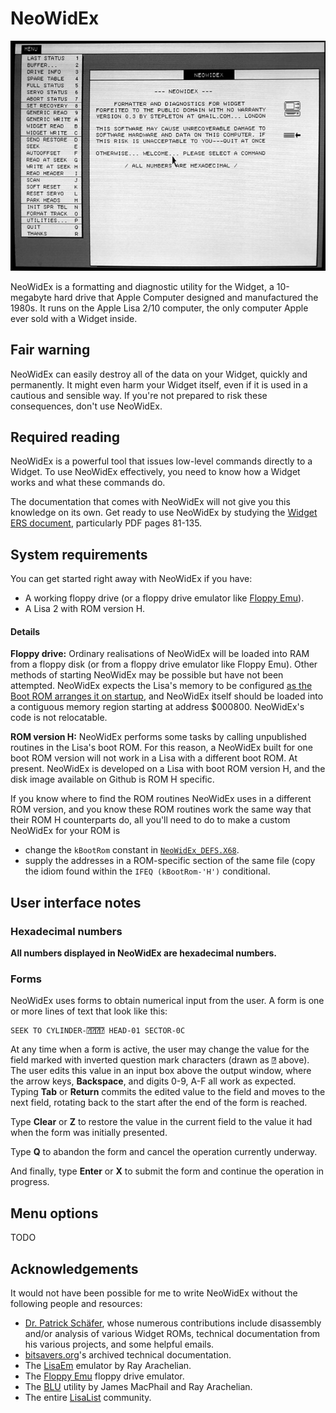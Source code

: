 # NeoWidEx

![NeoWidEx screenshot](images/NeoWidEx.jpg "NeoWidEx initial display")

NeoWidEx is a formatting and diagnostic utility for the Widget, a 10-megabyte
hard drive that Apple Computer designed and manufactured the 1980s. It runs on
the Apple Lisa 2/10 computer, the only computer Apple ever sold with a Widget
inside.

## Fair warning

NeoWidEx can easily destroy all of the data on your Widget, quickly and
permanently. It might even harm your Widget itself, even if it is used in a
cautious and sensible way. If you're not prepared to risk these consequences,
don't use NeoWidEx.

## Required reading

NeoWidEx is a powerful tool that issues low-level commands directly to a
Widget. To use NeoWidEx effectively, you need to know how a Widget works and
what these commands do.

The documentation that comes with NeoWidEx will not give you this knowledge on
its own. Get ready to use NeoWidEx by studying the [Widget ERS document](
http://bitsavers.trailing-edge.com/pdf/apple/disk/widget/Widget_ERS.pdf),
particularly PDF pages 81-135.

## System requirements

You can get started right away with NeoWidEx if you have:

- A working floppy drive (or a floppy drive emulator like [Floppy Emu](
  http://www.bigmessowires.com/floppy-emu/)).
- A Lisa 2 with ROM version H.

#### Details

**Floppy drive:** Ordinary realisations of NeoWidEx will be loaded into RAM
from a floppy disk (or from a floppy drive emulator like Floppy Emu). Other
methods of starting NeoWidEx may be possible but have not been attempted.
NeoWidEx expects the Lisa's memory to be configured [as the Boot ROM arranges
it on startup](https://github.com/stpltn/bootloader#operational-description),
and NeoWidEx itself should be loaded into a contiguous memory region starting
at address $000800. NeoWidEx's code is not relocatable.

**ROM version H:** NeoWidEx performs some tasks by calling unpublished routines
in the Lisa's boot ROM. For this reason, a NeoWidEx built for one boot ROM
version will not work in a Lisa with a different boot ROM. At present. NeoWidEx
is developed on a Lisa with boot ROM version H, and the disk image available on
Github is ROM H specific.

If you know where to find the ROM routines NeoWidEx uses in a different ROM
version, and you know these ROM routines work the same way that their ROM H
counterparts do, all you'll need to do to make a custom NeoWidEx for your
ROM is

- change the `kBootRom` constant in [`NeoWidEx_DEFS.X68`](
  NeoWidEx_DEFS.X68).
- supply the addresses in a ROM-specific section of the same file (copy the
  idiom found within the `IFEQ (kBootRom-'H')` conditional.

## User interface notes

### Hexadecimal numbers

**All numbers displayed in NeoWidEx are hexadecimal numbers.**

### Forms

NeoWidEx uses forms to obtain numerical input from the user. A form is one or
more lines of text that look like this:

```
SEEK TO CYLINDER-⍰⍰⍰⍰ HEAD-01 SECTOR-0C
```

At any time when a form is active, the user may change the value for the field
marked with inverted question mark characters (drawn as `⍰` above).  The user
edits this value in an input box above the output window, where the arrow keys,
**Backspace**, and digits 0-9, A-F all work as expected. Typing **Tab** or
**Return** commits the edited value to the field and moves to the next field,
rotating back to the start after the end of the form is reached.

Type **Clear** or **Z** to restore the value in the current field to the value
it had when the form was initially presented.

Type **Q** to abandon the form and cancel the operation currently underway.

And finally, type **Enter** or **X** to submit the form and continue the
operation in progress.

## Menu options

TODO

## Acknowledgements

It would not have been possible for me to write NeoWidEx without the following
people and resources:

- [Dr. Patrick Schäfer](http://john.ccac.rwth-aachen.de:8000/patrick/index.htm),  whose numerous contributions include disassembly and/or analysis of various
  Widget ROMs, technical documentation from his various projects, and some
  helpful emails.
- [bitsavers.org](http://bitsavers.org)'s archived technical documentation.
- The [LisaEm](http://lisa.sunder.net) emulator by Ray Arachelian.
- The [Floppy Emu](http://www.bigmessowires.com/floppy-emu/) floppy drive
  emulator.
- The [BLU](http://sigmasevensystems.com/BLU.html) utility by James MacPhail
  and Ray Arachelian.
- The entire [LisaList](https://groups.google.com/forum/#!forum/lisalist)
  community.
